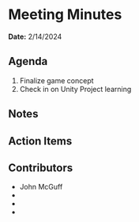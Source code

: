 # Meeting Minutes
**Date:** 2/14/2024

## Agenda
1. Finalize game concept
2. Check in on Unity Project learning

## Notes

## Action Items


## Contributors
* John McGuff
* 
* 
* 

